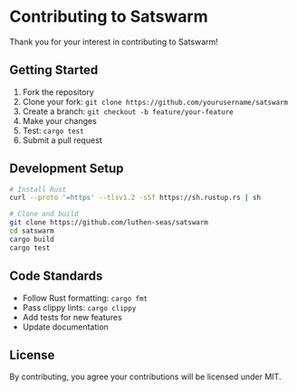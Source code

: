 # Contributing to Satswarm

Thank you for your interest in contributing to Satswarm!

## Getting Started

1. Fork the repository
2. Clone your fork: `git clone https://github.com/yourusername/satswarm`
3. Create a branch: `git checkout -b feature/your-feature`
4. Make your changes
5. Test: `cargo test`
6. Submit a pull request

## Development Setup

```bash
# Install Rust
curl --proto '=https' --tlsv1.2 -sSf https://sh.rustup.rs | sh

# Clone and build
git clone https://github.com/luthen-seas/satswarm
cd satswarm
cargo build
cargo test
```

## Code Standards

- Follow Rust formatting: `cargo fmt`
- Pass clippy lints: `cargo clippy`
- Add tests for new features
- Update documentation

## License

By contributing, you agree your contributions will be licensed under MIT.

